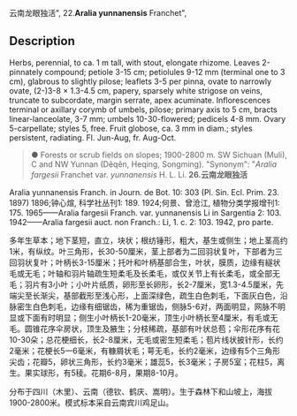 云南龙眼独活",
22.**Aralia yunnanensis** Franchet",

## Description
Herbs, perennial, to ca. 1 m tall, with stout, elongate rhizome. Leaves 2-pinnately compound; petiole 3-15 cm; petiolules 9-12 mm (terminal one to 3 cm), glabrous to slightly pilose; leaflets 3-5 per pinna, ovate to narrowly ovate, (2-)3-8 × 1.3-4.5 cm, papery, sparsely white strigose on veins, truncate to subcordate, margin serrate, apex acuminate. Inflorescences terminal or axillary corymb of umbels, pilose; primary axis to 5 cm, bracts linear-lanceolate, 3-7 mm; umbels 10-30-flowered; pedicels 4-8 mm. Ovary 5-carpellate; styles 5, free. Fruit globose, ca. 3 mm in diam.; styles persistent, radiating. Fl. Jun-Aug, fr. Aug-Oct.

> ● Forests or scrub fields on slopes; 1900-2800 m. SW Sichuan (Muli), C and NW Yunnan (Dêqên, Heqing, Songming).
  "Synonym": "*Aralia fargesii* Franchet var. *yunnanensis* H. L. Li.
**26.云南龙眼独活**

Aralia yunnanensis Franch. in Journ. de Bot. 10: 303 (Pl. Sin. Ecl. Prim. 23. 1897) 1896;钟心煊, 科学社丛刊1: 189. 1924;何景、曾沧江, 植物分类学报增刊1: 175. 1965——Aralia fargesii Franch. var. yunnanensis Li in Sargentia 2: 103. 1942——Aralia fargesii auct. non Franch.: Li, 1. c. 2: 103. 1942, pro parte.

多年生草本；地下茎短，直立，块状；根纺锤形，粗大，基生或侧生；地上茎高约1米，有纵纹。叶三角形，长30-50厘米，茎上部者为二回羽状复叶，下部者为三回羽状复叶；叶柄长3-15厘米；托叶和叶柄基部合生，叶状，膜质，边缘有繸状毛或无毛；叶轴和羽片轴疏生短柔毛及长柔毛，或仅关节上有长柔毛，或全部无毛；羽片有3小叶；小叶片纸质，卵形至长卵形，长2-7厘米，宽1.3-4.5厘米，先端尖至长渐尖，基部截形至浅心形，上面深绿色，疏生白色刺毛，下面灰白色，沿脉密生白色刺毛，边缘有细锯齿，稀为重锯齿，侧脉5-6对，两面明显，网脉不明显或下面有时明显；侧生小叶柄长1-20毫米，顶生小叶柄长至4厘米，有毛或无毛。圆锥花序伞房状，顶生及腋生；分枝稀疏，基部有叶状总苞；伞形花序有花10-30朵；总花梗细长，长2-8厘米，无毛或密生短柔毛；苞片线状披针形，长约2毫米；花梗长5一6毫米，有糠屑状毛；萼无毛，长约2毫米，边缘有5个三角形尖齿；花瓣5，卵状三角形，长约3毫米；雄蕊5，长3毫米；子房5室；花柱5，离生。果实球形，有5稜。花期6-8月，果期8-10月。

分布于四川（木里）、云南（德钦、鹤庆、嵩明）。生于森林下和山坡上，海拔1900-2800米。模式标本采自云南宾川鸡足山。
